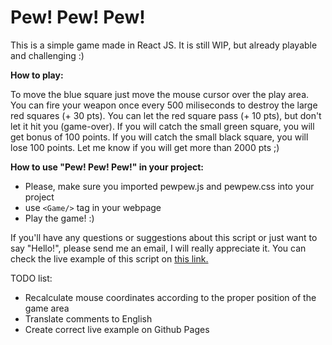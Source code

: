 # Pew! Pew! Pew!

<p>This is a simple game made in React JS. It is still WIP, but already playable and challenging :)</p>

<b>How to play:</b>

<p>To move the blue square just move the mouse cursor over the play area. You can fire your weapon once every 500 miliseconds to destroy the large red squares (+ 30 pts).
You can let the red square pass (+ 10 pts), but don't let it hit you (game-over). If you will catch the small green square, you will get bonus of 100 points. If you will catch the small black square, you will lose 100 points. Let me know if you will get more than 2000 pts ;)</p>

<b>How to use "Pew! Pew! Pew!" in your project:</b>

- Please, make sure you imported pewpew.js and pewpew.css into your project
- use ```<Game/>``` tag in your webpage
- Play the game! :)

<p>If you'll have any questions or suggestions about this script or just want to say "Hello!", please send me an email, I will really appreciate it. You can check the live example of this script on <a href="http://josefkrajkar.czweb.org/pewpew/">this link.</a></p>

TODO list:
 - Recalculate mouse coordinates according to the proper position of the game area
 - Translate comments to English
 - Create correct live example on Github Pages





